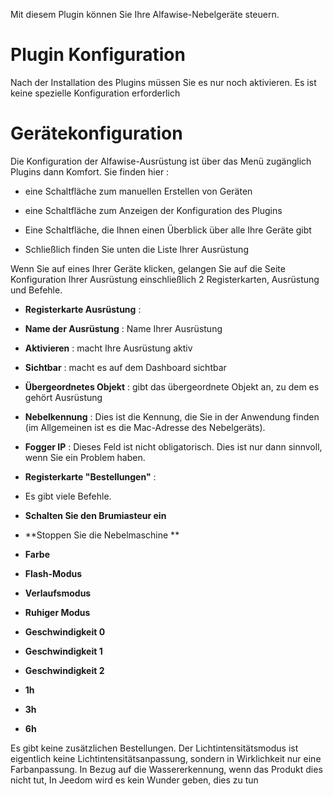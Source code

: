 Mit diesem Plugin können Sie Ihre Alfawise-Nebelgeräte steuern.

Plugin Konfiguration 
=======================

Nach der Installation des Plugins müssen Sie es nur noch aktivieren. Es ist keine spezielle Konfiguration erforderlich

Gerätekonfiguration 
=============================

Die Konfiguration der Alfawise-Ausrüstung ist über das Menü zugänglich
Plugins dann Komfort. Sie finden hier :

-   eine Schaltfläche zum manuellen Erstellen von Geräten

-   eine Schaltfläche zum Anzeigen der Konfiguration des Plugins

-   Eine Schaltfläche, die Ihnen einen Überblick über alle Ihre Geräte gibt

-   Schließlich finden Sie unten die Liste Ihrer Ausrüstung

Wenn Sie auf eines Ihrer Geräte klicken, gelangen Sie auf die Seite
Konfiguration Ihrer Ausrüstung einschließlich 2 Registerkarten, Ausrüstung und
Befehle.

-   **Registerkarte Ausrüstung** :

-   **Name der Ausrüstung** : Name Ihrer Ausrüstung

-   **Aktivieren** : macht Ihre Ausrüstung aktiv

-   **Sichtbar** : macht es auf dem Dashboard sichtbar

-   **Übergeordnetes Objekt** : gibt das übergeordnete Objekt an, zu dem es gehört
    Ausrüstung

-   **Nebelkennung** : Dies ist die Kennung, die Sie in der Anwendung finden (im Allgemeinen ist es die Mac-Adresse des Nebelgeräts).

-   **Fogger IP** : Dieses Feld ist nicht obligatorisch. Dies ist nur dann sinnvoll, wenn Sie ein Problem haben.


-   **Registerkarte &quot;Bestellungen&quot;** :

-   Es gibt viele Befehle.

-   **Schalten Sie den Brumiasteur ein**

-   **Stoppen Sie die Nebelmaschine **

-   **Farbe**

-   **Flash-Modus**

-   **Verlaufsmodus**

-   **Ruhiger Modus**

-   **Geschwindigkeit 0**

-   **Geschwindigkeit 1**

-   **Geschwindigkeit 2**

-   **1h**

-   **3h**

-   **6h**


Es gibt keine zusätzlichen Bestellungen. Der Lichtintensitätsmodus ist eigentlich keine Lichtintensitätsanpassung, sondern in Wirklichkeit nur eine Farbanpassung. In Bezug auf die Wassererkennung, wenn das Produkt dies nicht tut,
In Jeedom wird es kein Wunder geben, dies zu tun
